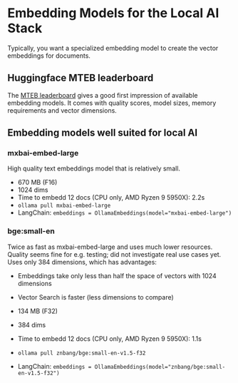 Embedding Models for the Local AI Stack
=======================================
Typically, you want a specialized embedding model to create the vector embeddings for documents.

Huggingface MTEB leaderboard
----------------------------
The [MTEB leaderboard](https://huggingface.co/spaces/mteb/leaderboard) gives a good first impression of available embedding models.
It comes with quality scores, model sizes, memory requirements and vector dimensions. 

Embedding models well suited for local AI
-----------------------------------------

### mxbai-embed-large

High quality text embeddings model that is relatively small.

* 670 MB (F16)
* 1024 dims
* Time to embedd 12 docs (CPU only, AMD Ryzen 9 5950X): 2.2s
* `ollama pull mxbai-embed-large`
* LangChain: `embeddings = OllamaEmbeddings(model="mxbai-embed-large")` 

### bge:small-en

Twice as fast as mxbai-embed-large and uses much lower resources.
Quality seems fine for e.g. testing; did not investigate real use cases yet.
Uses only 384 dimensions, which has advantages:
 * Embeddings take only less than half the space of vectors with 1024 dimensions
 * Vector Search is faster (less dimensions to compare)

* 134 MB (F32)
* 384 dims
* Time to embedd 12 docs (CPU only, AMD Ryzen 9 5950X): 1.1s
* `ollama pull znbang/bge:small-en-v1.5-f32`
* LangChain: `embeddings = OllamaEmbeddings(model="znbang/bge:small-en-v1.5-f32")`
